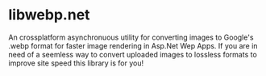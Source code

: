 # libwebp.net
 An  crossplatform asynchronuous utility for converting images to Google's .webp format for faster image rendering in Asp.Net Wep Apps. If you are in need of a seemless way to convert uploaded images to lossless formats to improve site speed this library is for you!
